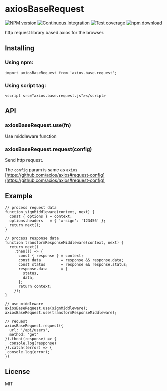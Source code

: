 # axiosBaseRequest


[![NPM version][npm-image]][npm-url]
[![Continuous Integration][ci-image]][ci-url]
[![Test coverage][codecov-image]][codecov-url]
[![npm download][download-image]][download-url]


[npm-image]: https://img.shields.io/npm/v/axios-base-request.svg?style=flat-square
[npm-url]: https://npmjs.org/package/axios-base-request
[ci-image]: https://github.com/bingdian/axios-base-request/workflows/CI/badge.svg?branch=master&event=push
[ci-url]: https://github.com/bingdian/axios-base-request/actions?query=branch%3Amaster
[codecov-image]: https://img.shields.io/codecov/c/github/bingdian/axios-base-request.svg?style=flat-square
[codecov-url]: https://codecov.io/github/bingdian/axios-base-request?branch=master
[download-image]: https://img.shields.io/npm/dm/axios-base-request.svg?style=flat-square
[download-url]: https://npmjs.org/package/axios-base-request

http request library based axios for the browser.

## Installing

### Using npm:

    import axiosBaseRequest from 'axios-base-request';

### Using script tag:

    <script src="axios.base.request.js"></script>

## API

### axiosBaseRequest.use(fn)

Use middleware function

### axiosBaseRequest.request(config)

Send http request.

The `config` param is same
as `axios` [https://github.com/axios/axios#request-config](https://github.com/axios/axios#request-config)

## Example

	// process request data
	function signMiddleware(context, next) {
      const { options } = context;
      options.headers   = { 'x-sign': '123456' };
      return next();
    }
    
    // process response data
    function transformResponseMiddleware(context, next) {
      return next()
        .then(() => {
          const { response } = context;
          const data         = response && response.data;
          const status       = response && response.status;
          response.data      = {
            status,
            data,
          };
          return context;
        });
    }

	// use middleware
	axiosBaseRequest.use(signMiddleware);
	axiosBaseRequest.use(transformResponseMiddleware);
	
	// request
	axiosBaseRequest.request({
	  url: '/api/users',
	  method: 'get'
	}).then((response) => {
	  console.log(response)
	}).catch((error) => {
	 console.log(error);
	})

## License

MIT
